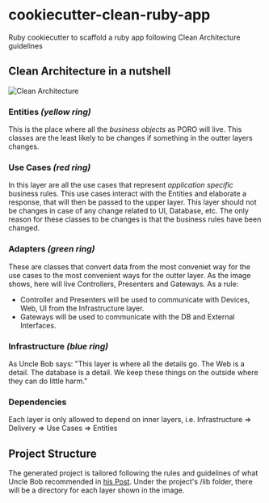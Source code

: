 # cookiecutter-clean-ruby-app
Ruby cookiecutter to scaffold a ruby app following Clean Architecture guidelines

## Clean Architecture in a nutshell

![Clean Architecture](http://blog.cleancoder.com/uncle-bob/images/2012-08-13-the-clean-architecture/CleanArchitecture.jpg)

### Entities *(yellow ring)*
This is the place where all the *business objects* as PORO will live. This classes are the least likely to be changes if something in the outter layers changes.

### Use Cases *(red ring)*
In this layer are all the use cases that represent *application specific* business rules. This use cases interact with the Entities and elaborate a response, that will then be passed to the upper layer.
This layer should not be changes in case of any change related to UI, Database, etc. The only reason for these classes to be changes is that the business rules have been changed.

### Adapters *(green ring)*
These are classes that convert data from the most conveniet way for the use cases to the most convenient ways for the outter layer. As the image shows, here will live Controllers, Presenters and Gateways.
As a rule:
* Controller and Presenters will be used to communicate with Devices, Web, UI from the Infrastructure layer.
* Gateways will be used to communicate with the DB and External Interfaces.

### Infrastructure *(blue ring)*
As Uncle Bob says: "This layer is where all the details go. The Web is a detail. The database is a detail. We keep these things on the outside where they can do little harm."

### Dependencies
Each layer is only allowed to depend on inner layers, i.e. Infrastructure => Delivery => Use Cases => Entities

## Project Structure
The generated project is tailored following the rules and guidelines of what Uncle Bob recommended in [his Post](http://blog.cleancoder.com/uncle-bob/2012/08/13/the-clean-architecture.html).
Under the project's /lib folder, there will be a directory for each layer shown in the image.
